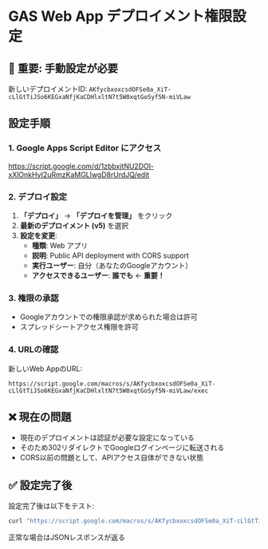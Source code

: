 # GAS Web App デプロイメント権限設定

## 🚨 重要: 手動設定が必要

新しいデプロイメントID: `AKfycbxoxcsdOFSe0a_XiT-cLlGtTiJSo6KEGxaNfjKaCDHlxltN7t5W0xqtGoSyf5N-miVLaw`

## 設定手順

### 1. Google Apps Script Editor にアクセス
https://script.google.com/d/1zbbxjtNU2DOl-xXlOnkHyI2uRmzKaMGLlwgD8rUrdJQ/edit

### 2. デプロイ設定
1. **「デプロイ」** → **「デプロイを管理」** をクリック
2. **最新のデプロイメント (v5)** を選択
3. **設定を変更**:
   - **種類**: Web アプリ
   - **説明**: Public API deployment with CORS support  
   - **実行ユーザー**: 自分（あなたのGoogleアカウント）
   - **アクセスできるユーザー**: **誰でも** ← **重要！**

### 3. 権限の承認
- Googleアカウントでの権限承認が求められた場合は許可
- スプレッドシートアクセス権限を許可

### 4. URLの確認
新しいWeb AppのURL:
```
https://script.google.com/macros/s/AKfycbxoxcsdOFSe0a_XiT-cLlGtTiJSo6KEGxaNfjKaCDHlxltN7t5W0xqtGoSyf5N-miVLaw/exec
```

## ❌ 現在の問題
- 現在のデプロイメントは認証が必要な設定になっている
- そのため302リダイレクトでGoogleログインページに転送される
- CORS以前の問題として、APIアクセス自体ができない状態

## ✅ 設定完了後
設定完了後は以下をテスト:
```bash
curl "https://script.google.com/macros/s/AKfycbxoxcsdOFSe0a_XiT-cLlGtTiJSo6KEGxaNfjKaCDHlxltN7t5W0xqtGoSyf5N-miVLaw/exec?action=getStatistics"
```

正常な場合はJSONレスポンスが返る